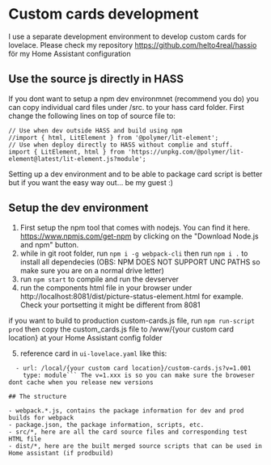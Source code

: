 # Custom cards development
I use a separate development environment to develop custom cards for lovelace. Please check my repository https://github.com/helto4real/hassio för my Home Assistant configuration

## Use the source js directly in HASS
If you dont want to setup a npm dev environmnet (recommend you do) you can copy individual card files under /src. to your hass card folder. First change the following lines on top of source file to:
```
// Use when dev outside HASS and build using npm
//import { html, LitElement } from '@polymer/lit-element';
// Use when deploy directly to HASS without complie and stuff. 
import { LitElement, html } from 'https://unpkg.com/@polymer/lit-element@latest/lit-element.js?module';
```
Setting up a dev environment and to be able to package card script is better but if you want the easy way out... be my guest :)

## Setup the dev environment

1. First setup the npm tool that comes with nodejs. You can find it here. https://www.npmjs.com/get-npm by clicking on the "Download Node.js and npm" button.
2. while in git root folder, run `npm i -g webpack-cli` then run `npm i .` to install all dependecies (OBS: NPM DOES NOT SUPPORT UNC PATHS so make sure you are on a normal drive letter)
3. run `npm start` to compile and run the devserver
4. run the components html file in your browser under http://localhost:8081/dist/picture-status-element.html for example. Check your portsetting it might be different from 8081 

if you want to build to production custom-cards.js file, run ```npm run-script prod``` then copy the custom_cards.js file to /www/{your custom card location} at your Home Assistant config folder

5. reference card in `ui-lovelace.yaml` like this:
```resources:
  - url: /local/{your custom card location}/custom-cards.js?v=1.001
    type: module``` The v=1.xxx is so you can make sure the broweser dont cache when you release new versions

## The structure

- webpack.*.js, contains the package information for dev and prod builds for webpack
- package.json, the package information, scripts, etc.
- src/*, here are all the card source files and corresponding test HTML file
- dist/*, here are the built merged source scripts that can be used in Home assistant (if prodbuild)

